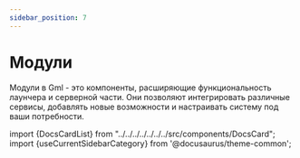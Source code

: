 ```yaml
---
sidebar_position: 7
---
```


# Модули

Модули в Gml - это компоненты, расширяющие функциональность лаунчера и серверной части.
Они позволяют интегрировать различные сервисы, добавлять новые возможности и настраивать систему под ваши
потребности.

import {DocsCardList} from "../../../../../../../src/components/DocsCard";
import {useCurrentSidebarCategory} from '@docusaurus/theme-common';

<DocsCardList list={useCurrentSidebarCategory().items} />